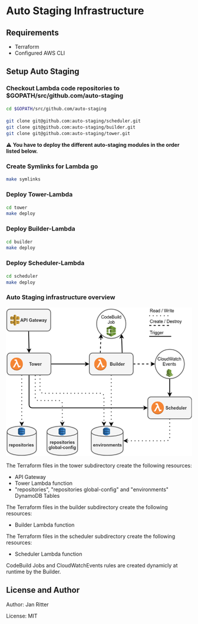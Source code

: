 # Auto Staging Infrastructure

## Requirements

- Terraform
- Configured AWS CLI

## Setup Auto Staging

### Checkout Lambda code repositories to $GOPATH/src/github.com/auto-staging

```bash
cd $GOPATH/src/github.com/auto-staging

git clone git@github.com:auto-staging/scheduler.git
git clone git@github.com:auto-staging/builder.git
git clone git@github.com:auto-staging/tower.git
```

:warning: **You have to deploy the different auto-staging modules in the order listed below.**

### Create Symlinks for Lambda go

```bash
make symlinks
```

### Deploy Tower-Lambda

```bash
cd tower
make deploy
```

### Deploy Builder-Lambda

```bash
cd builder
make deploy
```

### Deploy Scheduler-Lambda

```bash
cd scheduler
make deploy
```

### Auto Staging infrastructure overview

![topology](docs/topology.png)

The Terraform files in the tower subdirectory create the following resources:

- API Gateway
- Tower Lambda function
- "repositories", "repositories global-config" and "environments" DynamoDB Tables

The Terraform files in the builder subdirectory create the following resources:

- Builder Lambda function

The Terraform files in the scheduler subdirectory create the following resources:

- Scheduler Lambda function

CodeBuild Jobs and CloudWatchEvents rules are created dynamicly at runtime by the Builder.

## License and Author

Author: Jan Ritter

License: MIT